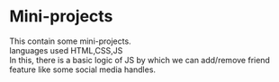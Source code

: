 # Mini-projects
This contain some mini-projects.
<br>
languages used HTML,CSS,JS
<br> 
In this, there is a basic logic of JS by which we can add/remove friend feature like some social media handles.
